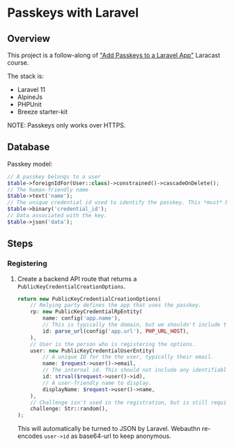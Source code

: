 # Passkeys with Laravel <!-- omit in toc -->

## Overview

This project is a follow-along of ["Add Passkeys to a Laravel App"](https://laracasts.com/series/add-passkeys-to-a-laravel-app/episodes/1) Laracast course.

The stack is:

- Laravel 11
- AlpineJs
- PHPUnit
- Breeze starter-kit

NOTE: Passkeys only works over HTTPS.

## Database

Passkey model:

```php
// A passkey belongs to a user
$table->foreignIdFor(User::class)->constrained()->cascadeOnDelete();
// The human-friendly name
$table->text('name');
// The unique credential id used to identify the passkey. This *must* be a binary type.
$table->binary('credential_id');
// Data associated with the key.
$table->json('data');
```

## Steps

### Registering

1. Create a backend API route that returns a `PublicKeyCredentialCreationOptions`.

    ```php
    return new PublicKeyCredentialCreationOptions(
        // Relying party defines the app that uses the passkey.
        rp: new PublicKeyCredentialRpEntity(
            name: config('app.name'),
            // This is typically the domain, but we shouldn't include the protocol. All subdomains are automatically included too.
            id: parse_url(config('app.url'), PHP_URL_HOST),
        ),
        // User is the person who is registering the options.
        user: new PublicKeyCredentialUserEntity(
            // A unique ID for the the user, typically their email.
            name: $request->user()->email,
            // The internal id. This should not include any identifiable information.
            id: strval($request->user()->id),
            // A user-friendly name to display.
            displayName: $request->user()->name,
        ),
        // Challenge isn't used in the registration, but is still required.
        challenge: Str::random(),
    );
    ```

    This will automatically be turned to JSON by Laravel.
    Webauthn re-encodes `user->id` as base64-url to keep anonymous.
